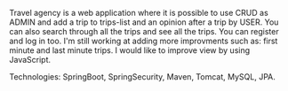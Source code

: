 Travel agency is a web application where it is possible to use CRUD as ADMIN and add a trip to trips-list and an opinion after a trip by USER. You can also search through all the trips and see all the trips. You can register and log in too.
I'm still working at adding more improvments such as: first minute and last minute trips. I would like to improve view by using JavaScript.


Technologies: SpringBoot, SpringSecurity, Maven, Tomcat, MySQL, JPA.
